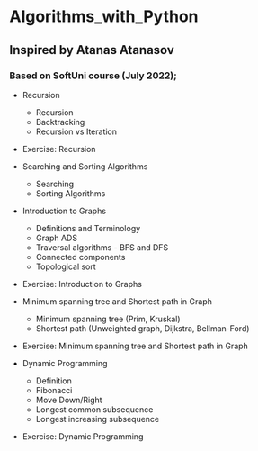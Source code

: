 # Algorithms_with_Python
## Inspired by Atanas Atanasov
### Based on SoftUni course (July 2022);

- Recursion
    - Recursion 
    - Backtracking
    - Recursion vs Iteration

- Exercise: Recursion

- Searching and Sorting Algorithms
    - Searching 
    - Sorting Algorithms


- Introduction to Graphs
    - Definitions and Terminology
    - Graph ADS
    - Traversal algorithms - BFS and DFS
    - Connected components
    - Topological sort

- Exercise: Introduction to Graphs

- Minimum spanning tree and Shortest path in Graph
    - Minimum spanning tree (Prim, Kruskal)
    - Shortest path (Unweighted graph, Dijkstra, Bellman-Ford)

- Exercise: Minimum spanning tree and Shortest path in Graph

- Dynamic Programming
    - Definition
    - Fibonacci
    - Move Down/Right
    - Longest common subsequence
    - Longest increasing subsequence

- Exercise: Dynamic Programming

